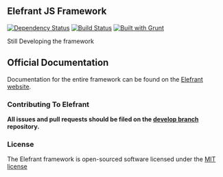 ## Elefrant JS Framework

[![Dependency Status](https://gemnasium.com/Elefrant/elefrant.svg)](https://gemnasium.com/Elefrant/elefrant)
[![Build Status](https://travis-ci.org/Elefrant/elefrant.svg?branch=master)](https://travis-ci.org/Elefrant/elefrant)
[![Built with Grunt](https://cdn.gruntjs.com/builtwith.png)](http://gruntjs.com/)

Still Developing the framework

## Official Documentation

Documentation for the entire framework can be found on the [Elefrant website](http://elefrant.com/docs).

### Contributing To Elefrant

**All issues and pull requests should be filed on the [develop branch](https://github.com/Elefrant/elefrant/tree/develop) repository.**

### License

The Elefrant framework is open-sourced software licensed under the [MIT license](https://github.com/Elefrant/elefrant/blob/master/LICENSE)
